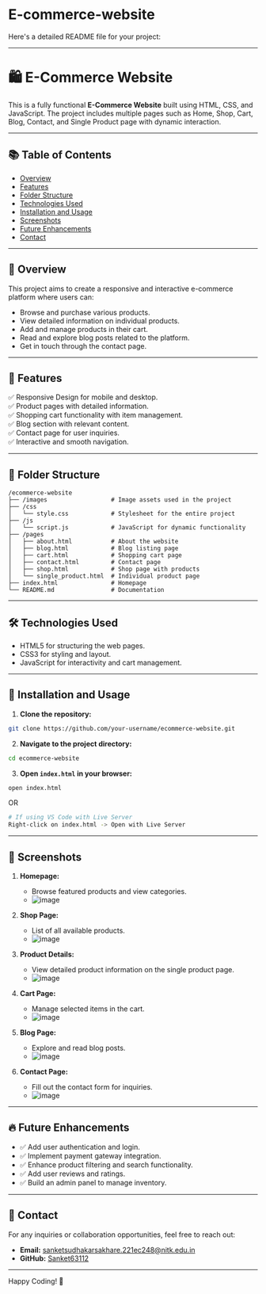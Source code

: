 # E-commerce-website
Here's a detailed README file for your project:

---

# 🛍️ E-Commerce Website

This is a fully functional **E-Commerce Website** built using HTML, CSS, and JavaScript. The project includes multiple pages such as Home, Shop, Cart, Blog, Contact, and Single Product page with dynamic interaction.

---

## 📚 Table of Contents
- [Overview](#overview)
- [Features](#features)
- [Folder Structure](#folder-structure)
- [Technologies Used](#technologies-used)
- [Installation and Usage](#installation-and-usage)
- [Screenshots](#screenshots)
- [Future Enhancements](#future-enhancements)
- [Contact](#contact)

---

## 📄 Overview

This project aims to create a responsive and interactive e-commerce platform where users can:
- Browse and purchase various products.
- View detailed information on individual products.
- Add and manage products in their cart.
- Read and explore blog posts related to the platform.
- Get in touch through the contact page.

---

## 🎯 Features
✅ Responsive Design for mobile and desktop.  
✅ Product pages with detailed information.  
✅ Shopping cart functionality with item management.  
✅ Blog section with relevant content.  
✅ Contact page for user inquiries.  
✅ Interactive and smooth navigation.  

---

## 📂 Folder Structure
```
/ecommerce-website
├── /images                  # Image assets used in the project
├── /css
│   └── style.css            # Stylesheet for the entire project
├── /js
│   └── script.js            # JavaScript for dynamic functionality
├── /pages
│   ├── about.html           # About the website
│   ├── blog.html            # Blog listing page
│   ├── cart.html            # Shopping cart page
│   ├── contact.html         # Contact page
│   ├── shop.html            # Shop page with products
│   └── single_product.html  # Individual product page
├── index.html               # Homepage
└── README.md                # Documentation
```

---

## 🛠️ Technologies Used
- HTML5 for structuring the web pages.
- CSS3 for styling and layout.
- JavaScript for interactivity and cart management.

---

## 🚀 Installation and Usage
1. **Clone the repository:**
```bash
git clone https://github.com/your-username/ecommerce-website.git
```

2. **Navigate to the project directory:**
```bash
cd ecommerce-website
```

3. **Open `index.html` in your browser:**
```bash
open index.html
```
OR
```bash
# If using VS Code with Live Server
Right-click on index.html -> Open with Live Server
```

---

## 📸 Screenshots
1. **Homepage:**
   - Browse featured products and view categories.
   - ![image](https://github.com/user-attachments/assets/3f20b0c1-af5b-4d94-ba49-253e2bb233cb)


2. **Shop Page:**
   - List of all available products.
   - ![image](https://github.com/user-attachments/assets/722a9558-506a-4f9a-bf31-fae4c605899e)


3. **Product Details:**
   - View detailed product information on the single product page.
   - ![image](https://github.com/user-attachments/assets/8a50d364-1e93-4f7a-b259-ae1320ddafe0)


4. **Cart Page:**
   - Manage selected items in the cart.
   - ![image](https://github.com/user-attachments/assets/6047e589-6d79-4fdb-b125-8718d4701cd7)


5. **Blog Page:**
   - Explore and read blog posts.
   - ![image](https://github.com/user-attachments/assets/a3731c48-3dac-4301-9331-347778a6fc85)


6. **Contact Page:**
   - Fill out the contact form for inquiries.
   - ![image](https://github.com/user-attachments/assets/56f0ce69-1209-4dae-afe9-0fe12894275e)


---

## 🔥 Future Enhancements
- ✅ Add user authentication and login.
- ✅ Implement payment gateway integration.
- ✅ Enhance product filtering and search functionality.
- ✅ Add user reviews and ratings.
- ✅ Build an admin panel to manage inventory.

---

## 📧 Contact
For any inquiries or collaboration opportunities, feel free to reach out:
- **Email:** sanketsudhakarsakhare.221ec248@nitk.edu.in
- **GitHub:** [Sanket63112](https://github.com/Sanket63112)

---

Happy Coding! 🎉
